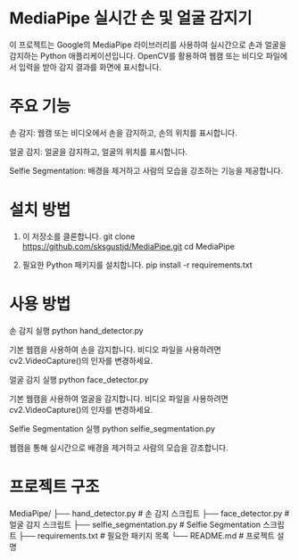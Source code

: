 # MediaPipe 실시간 손 및 얼굴 감지기
이 프로젝트는 Google의 MediaPipe 라이브러리를 사용하여 실시간으로 손과 얼굴을 감지하는 Python 애플리케이션입니다. OpenCV를 활용하여 웹캠 또는 비디오 파일에서 입력을 받아 감지 결과를 화면에 표시합니다.

# 주요 기능

손 감지: 웹캠 또는 비디오에서 손을 감지하고, 손의 위치를 표시합니다.

얼굴 감지: 얼굴을 감지하고, 얼굴의 위치를 표시합니다.

Selfie Segmentation: 배경을 제거하고 사람의 모습을 강조하는 기능을 제공합니다.

# 설치 방법

1. 이 저장소를 클론합니다.
git clone https://github.com/sksgustjd/MediaPipe.git
cd MediaPipe


2. 필요한 Python 패키지를 설치합니다.
pip install -r requirements.txt

# 사용 방법
손 감지 실행
python hand_detector.py

기본 웹캠을 사용하여 손을 감지합니다. 비디오 파일을 사용하려면 cv2.VideoCapture()의 인자를 변경하세요.



얼굴 감지 실행
python face_detector.py

기본 웹캠을 사용하여 얼굴을 감지합니다. 비디오 파일을 사용하려면 cv2.VideoCapture()의 인자를 변경하세요.



Selfie Segmentation 실행
python selfie_segmentation.py

웹캠을 통해 실시간으로 배경을 제거하고 사람의 모습을 강조합니다.

# 프로젝트 구조
MediaPipe/
├── hand_detector.py        # 손 감지 스크립트
├── face_detector.py        # 얼굴 감지 스크립트
├── selfie_segmentation.py  # Selfie Segmentation 스크립트
├── requirements.txt        # 필요한 패키지 목록
└── README.md               # 프로젝트 설명